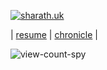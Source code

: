 [![sharath.uk](https://github.com/user-attachments/assets/72ca8ecf-aa5e-448a-b212-68b5dc5e91e5)](https://sharath.uk/)

| [resume](https://sca.run/resume) | [chronicle](https://sca.run/chronicle) |

![view-count-spy](https://sharathuk-api.tnfssc.workers.dev/view-count/increment?name=github.com%2Ftnfssc)
